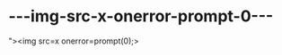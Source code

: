 ---img-src-x-onerror-prompt-0---
================================

">&lt;img src=x onerror=prompt(0);>